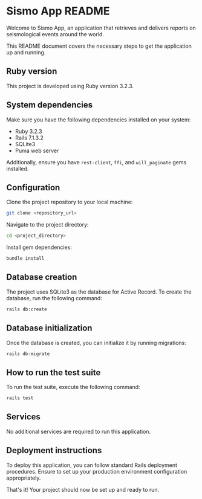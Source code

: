 # Sismo App README

Welcome to Sismo App, an application that retrieves and delivers reports on seismological events around the world.

This README document covers the necessary steps to get the application up and running.

## Ruby version

This project is developed using Ruby version 3.2.3.

## System dependencies

Make sure you have the following dependencies installed on your system:

- Ruby 3.2.3
- Rails 7.1.3.2
- SQLite3
- Puma web server

Additionally, ensure you have `rest-client`, `ffi`, and `will_paginate` gems installed.

## Configuration

Clone the project repository to your local machine:

```bash
git clone <repository_url>
```

Navigate to the project directory:

```bash
cd <project_directory>
```

Install gem dependencies:

```bash
bundle install
```

## Database creation

The project uses SQLite3 as the database for Active Record. To create the database, run the following command:

```bash
rails db:create
```

## Database initialization

Once the database is created, you can initialize it by running migrations:

```bash
rails db:migrate
```

## How to run the test suite

To run the test suite, execute the following command:

```bash
rails test
```

## Services

No additional services are required to run this application.

## Deployment instructions

To deploy this application, you can follow standard Rails deployment procedures. Ensure to set up your production environment configuration appropriately.

That's it! Your project should now be set up and ready to run.
